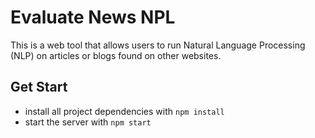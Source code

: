 # Evaluate News NPL

This is a web tool that allows users to run Natural Language Processing (NLP) on articles or blogs found on other websites.

## Get Start

- install all project dependencies with `npm install`
- start the server with `npm start`
